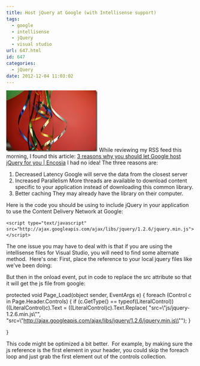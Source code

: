 ```yaml
---
title: Host jQuery at Google (with Intellisense support)
tags:
  - google
  - intellisense
  - jQuery
  - visual studio
url: 647.html
id: 647
categories:
  - jQuery
date: 2012-12-04 11:03:02
---
```


![tp_vol3_007](/uploads/2008/12/tp-vol3-007.jpg) While reviewing my RSS feed this morning, I found this article: [3 reasons why you should let Google host jQuery for you | Encosia](//encosia.com/2008/12/10/3-reasons-why-you-should-let-google-host-jquery-for-you/) I had no idea! The three reasons are:

1.  Decreased Latency Google will serve the data from the closest server
2.  Increased Parallelism More threads are available to download content specific to your application instead of downloading this common library.
3.  Better caching They may already have the library on their computer.

Here is the code you should be using to include jQuery in your application to use the Content Delivery Network at Google:

    <script type="text/javascript" src="http://ajax.googleapis.com/ajax/libs/jquery/1.2.6/jquery.min.js">
    </script> 

[](//11011.net/software/vspaste)The one issue you may have to deal with is that if you are using the intellisense files for Visual Studio, you will need to find some alternate method.  Here's one: First, place the reference to your local jquery files like we've been doing:

<script src="js/jquery-1.2.6.min.js" type="text/javascript"></script> 

[](//11011.net/software/vspaste)But then in the onload event, put in code to replace the src attribute so that it will get the js file from google:

protected void Page_Load(object sender, EventArgs e)
{
 foreach (Control c in Page.Header.Controls)
 {
  if (c.GetType() == typeof(LiteralControl))
   ((LiteralControl)c).Text =
    ((LiteralControl)c).Text.Replace(
    "src=\\"js/jquery-1.2.6.min.js\\"",
    "src=\\"http://ajax.googleapis.com/ajax/libs/jquery/1.2.6/jquery.min.js\\"");
 }

}

[](//11011.net/software/vspaste)This code might be optimized a bit better.  For example, by making sure the js reference is the first element in your header, you could skip the foreach loop and just grab the first element out of the controls collection.
